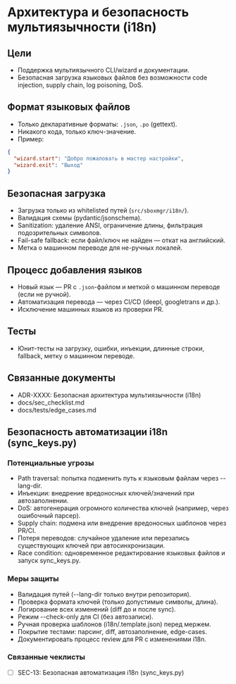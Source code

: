# Архитектура и безопасность мультиязычности (i18n)

## Цели
- Поддержка мультиязычного CLI/wizard и документации.
- Безопасная загрузка языковых файлов без возможности code injection, supply chain, log poisoning, DoS.

## Формат языковых файлов
- Только декларативные форматы: `.json`, `.po` (gettext).
- Никакого кода, только ключ-значение.
- Пример:
```json
{
  "wizard.start": "Добро пожаловать в мастер настройки",
  "wizard.exit": "Выход"
}
```

## Безопасная загрузка
- Загрузка только из whitelisted путей (`src/sboxmgr/i18n/`).
- Валидация схемы (pydantic/jsonschema).
- Sanitization: удаление ANSI, ограничение длины, фильтрация подозрительных символов.
- Fail-safe fallback: если файл/ключ не найден — откат на английский.
- Метка о машинном переводе для не-ручных локалей.

## Процесс добавления языков
- Новый язык — PR с `.json`-файлом и меткой о машинном переводе (если не ручной).
- Автоматизация перевода — через CI/CD (deepl, googletrans и др.).
- Исключение машинных языков из проверки PR.

## Тесты
- Юнит-тесты на загрузку, ошибки, инъекции, длинные строки, fallback, метку о машинном переводе.

## Связанные документы
- ADR-XXXX: Безопасная архитектура мультиязычности (i18n)
- docs/sec_checklist.md
- docs/tests/edge_cases.md

## Безопасность автоматизации i18n (sync_keys.py)

### Потенциальные угрозы
- Path traversal: попытка подменить путь к языковым файлам через --lang-dir.
- Инъекции: внедрение вредоносных ключей/значений при автозаполнении.
- DoS: автогенерация огромного количества ключей (например, через ошибочный парсер).
- Supply chain: подмена или внедрение вредоносных шаблонов через PR/CI.
- Потеря переводов: случайное удаление или перезапись существующих ключей при автосинхронизации.
- Race condition: одновременное редактирование языковых файлов и запуск sync_keys.py.

### Меры защиты
- Валидация путей (--lang-dir только внутри репозитория).
- Проверка формата ключей (только допустимые символы, длина).
- Логирование всех изменений (diff до и после sync).
- Режим --check-only для CI (без автозаписи).
- Ручная проверка шаблонов (i18n/.template.json) перед мержем.
- Покрытие тестами: парсинг, diff, автозаполнение, edge-cases.
- Документировать процесс review для PR с изменениями i18n.

### Связанные чеклисты
- [ ] SEC-13: Безопасная автоматизация i18n (sync_keys.py)
